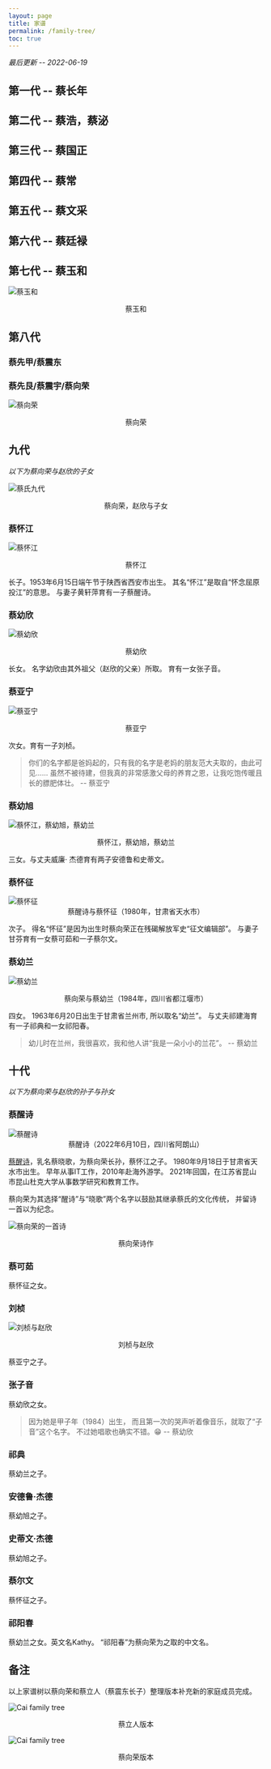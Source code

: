 ```yaml
---
layout: page
title: 家谱
permalink: /family-tree/
toc: true
---
```


*最后更新 -- 2022-06-19*

## 第一代 -- 蔡长年

## 第二代 -- 蔡浩，蔡泌

## 第三代 -- 蔡国正

## 第四代 -- 蔡常

## 第五代 -- 蔡文采

## 第六代 -- 蔡廷禄

## 第七代 -- 蔡玉和

<div class="photo">
<p><img src="/assets/family-tree/cai-yuhe.jpg" alt="蔡玉和"/></p>
<center>蔡玉和</center>
</div>

## 第八代 

### 蔡先甲/蔡震东

### 蔡先艮/蔡震宇/蔡向荣

<div class="photo">
<p><img src="/assets/family-tree/cai-xiangrong.jpg" alt="蔡向荣"/></p>
<center>蔡向荣</center>
</div>

## 九代

*以下为蔡向荣与赵欣的子女*

![蔡氏九代](/assets/family-tree/9th-generation.jpg)

<center>蔡向荣，赵欣与子女</center>


### 蔡怀江

![蔡怀江](/assets/family-tree/cai-huaijiang.jpg)

<center>蔡怀江</center>


长子。1953年6月15日端午节于陕西省西安市出生。
其名“怀江”是取自“怀念屈原投江”的意思。
与妻子黄轩萍育有一子蔡醒诗。

### 蔡幼欣

![蔡幼欣](/assets/family-tree/cai-youxin.jpg)

<center>蔡幼欣</center>

长女。
名字幼欣由其外祖父（赵欣的父亲）所取。
育有一女张子音。

### 蔡亚宁

<div class="photo">
<p><img src="/assets/family-tree/cai-yaning.jpg" alt="蔡亚宁"></p>
<center>蔡亚宁</center>
</div>

次女。育有一子刘桢。

> 你们的名字都是爸妈起的，只有我的名字是老妈的朋友范大夫取的，由此可见……
> 虽然不被待建，但我真的非常感激父母的养育之恩，让我吃饱传暖且长的膘肥体壮。
>  -- 蔡亚宁

### 蔡幼旭

<div class="photo">
<p><img src="/assets/family-tree/cai-youxu.jpg" alt="蔡怀江，蔡幼旭，蔡幼兰"></p>
<center>蔡怀江，蔡幼旭，蔡幼兰</center>
</div>

三女。与丈夫威廉· 杰德育有两子安德鲁和史蒂文。

### 蔡怀征

<div class="photo">
<img src="/assets/family-tree/cai-huaizheng.jpg" alt="蔡怀征">
<center>蔡醒诗与蔡怀征（1980年，甘肃省天水市）</center>
</div>

次子。
得名“怀征”是因为出生时蔡向荣正在残碣解放军史“征文编辑部”。
与妻子甘芬育有一女蔡可茹和一子蔡尔文。

### 蔡幼兰

![蔡幼兰](/assets/family-tree/cai-youlan.jpg)

<center>蔡向荣与蔡幼兰（1984年，四川省都江堰市）</center>

四女。
1963年6月20日出生于甘肃省兰州市,
所以取名“幼兰”。
与丈夫祁建海育有一子祁典和一女祁阳春。

>  幼儿时在兰州，我很喜欢，我和他人讲“我是一朵小小的兰花”。 -- 蔡幼兰

## 十代

*以下为蔡向荣与赵欣的孙子与孙女*

### 蔡醒诗

<div class="photo">
<img src="/assets/family-tree/cai-xingshi.jpg" alt="蔡醒诗">
<center>蔡醒诗（2022年6月10日，四川省阿朗山）</center>
</div>

[蔡醒诗](https://newptcai.gitlab.io/)，乳名蔡晓歌，为蔡向荣长孙，蔡怀江之子。
1980年9月18日于甘肃省天水市出生。
早年从事IT工作，2010年赴海外游学。
2021年回国，在江苏省昆山市昆山杜克大学从事数学研究和教育工作。

蔡向荣为其选择“醒诗”与“晓歌”两个名字以鼓励其继承蔡氏的文化传统，
并留诗一首以为纪念。

![蔡向荣的一首诗](/assets/family-tree/xingshi-name.jpg)

<center>蔡向荣诗作</center>

### 蔡可茹

蔡怀征之女。

### 刘桢

![刘桢与赵欣](/assets/family-tree/liu-zheng.jpg)
<center>刘桢与赵欣</center>

蔡亚宁之子。

### 张子音

蔡幼欣之女。

> 因为她是甲子年（1984）出生，
> 而且第一次的哭声听着像音乐，就取了“子音”这个名字。
> 不过她唱歌也确实不错。😁
>  -- 蔡幼欣

### 祁典

蔡幼兰之子。

### 安德鲁·杰德

蔡幼旭之子。

### 史蒂文·杰德

蔡幼旭之子。

### 蔡尔文 

蔡怀征之子。

### 祁阳春

蔡幼兰之女。英文名Kathy。
“祁阳春”为蔡向荣为之取的中文名。

## 备注

以上家谱树以蔡向荣和蔡立人（蔡震东长子）整理版本补充新的家庭成员完成。

![Cai family tree](/assets/family-tree/family-tree.jpg)

<center>蔡立人版本</center>

![Cai family tree](/assets/family-tree/family-tree-01.jpg)

<center>蔡向荣版本</center>
